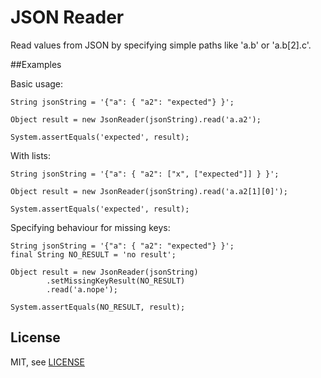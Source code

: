 # JSON Reader

Read values from JSON by specifying simple paths like 'a.b' or 'a.b[2].c'. 

##Examples

Basic usage:

    String jsonString = '{"a": { "a2": "expected"} }';
    
    Object result = new JsonReader(jsonString).read('a.a2');
    
    System.assertEquals('expected', result);

With lists:

    String jsonString = '{"a": { "a2": ["x", ["expected"]] } }';

    Object result = new JsonReader(jsonString).read('a.a2[1][0]');

    System.assertEquals('expected', result);

Specifying behaviour for missing keys:

    String jsonString = '{"a": { "a2": "expected"} }';
    final String NO_RESULT = 'no result';

    Object result = new JsonReader(jsonString)
            .setMissingKeyResult(NO_RESULT)
            .read('a.nope');

    System.assertEquals(NO_RESULT, result);

## License

MIT, see [LICENSE](LICENSE)

